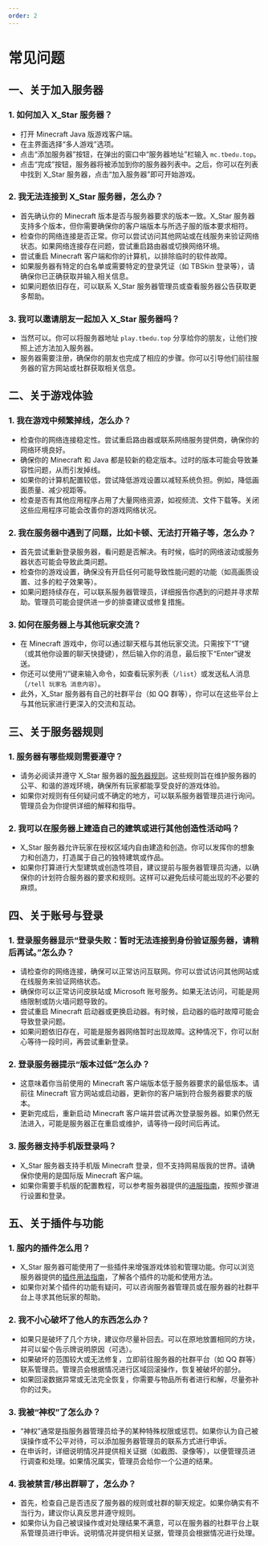 ```yaml
---
order: 2
---
```


# 常见问题

## 一、关于加入服务器

### 1. 如何加入 X_Star 服务器？

- 打开 Minecraft Java 版游戏客户端。
- 在主界面选择“多人游戏”选项。
- 点击“添加服务器”按钮，在弹出的窗口中“服务器地址”栏输入 `mc.tbedu.top`。
- 点击“完成”按钮，服务器将被添加到你的服务器列表中。之后，你可以在列表中找到 X_Star 服务器，点击“加入服务器”即可开始游戏。

### 2. 我无法连接到 X_Star 服务器，怎么办？

- 首先确认你的 Minecraft 版本是否与服务器要求的版本一致。X_Star 服务器支持多个版本，但你需要确保你的客户端版本与所选子服的版本要求相符。
- 检查你的网络连接是否正常。你可以尝试访问其他网站或在线服务来验证网络状态。如果网络连接存在问题，尝试重启路由器或切换网络环境。
- 尝试重启 Minecraft 客户端和你的计算机，以排除临时的软件故障。
- 如果服务器有特定的白名单或需要特定的登录凭证（如 TBSkin 登录等），请确保你已正确获取并输入相关信息。
- 如果问题依旧存在，可以联系 X_Star 服务器管理员或查看服务器公告获取更多帮助。

### 3. 我可以邀请朋友一起加入 X_Star 服务器吗？

- 当然可以。你可以将服务器地址 `play.tbedu.top` 分享给你的朋友，让他们按照上述方法加入服务器。
- 服务器需要注册，确保你的朋友也完成了相应的步骤。你可以引导他们前往服务器的官方网站或社群获取相关信息。

## 二、关于游戏体验

### 1. 我在游戏中频繁掉线，怎么办？

- 检查你的网络连接稳定性。尝试重启路由器或联系网络服务提供商，确保你的网络环境良好。
- 确保你的 Minecraft 和 Java 都是较新的稳定版本。过时的版本可能会导致兼容性问题，从而引发掉线。
- 如果你的计算机配置较低，尝试降低游戏设置以减轻系统负担。例如，降低画面质量、减少视距等。
- 检查是否有其他应用程序占用了大量网络资源，如视频流、文件下载等。关闭这些应用程序可能会改善你的游戏网络状况。

### 2. 我在服务器中遇到了问题，比如卡顿、无法打开箱子等，怎么办？

- 首先尝试重新登录服务器，看问题是否解决。有时候，临时的网络波动或服务器状态可能会导致此类问题。
- 检查你的游戏设置，确保没有开启任何可能导致性能问题的功能（如高画质设置、过多的粒子效果等）。
- 如果问题持续存在，可以联系服务器管理员，详细报告你遇到的问题并寻求帮助。管理员可能会提供进一步的排查建议或修复措施。

### 3. 如何在服务器上与其他玩家交流？

- 在 Minecraft 游戏中，你可以通过聊天框与其他玩家交流。只需按下“T”键（或其他你设置的聊天快捷键），然后输入你的消息，最后按下“Enter”键发送。
- 你还可以使用“/”键来输入命令，如查看玩家列表（`/list`）或发送私人消息（`/tell 玩家名 消息内容`）。
- 此外，X_Star 服务器有自己的社群平台（如 QQ 群等），你可以在这些平台上与其他玩家进行更深入的交流和互动。

## 三、关于服务器规则

### 1. 服务器有哪些规则需要遵守？

- 请务必阅读并遵守 X_Star 服务器的[服务器规则](../eula/rules/)。这些规则旨在维护服务器的公平、和谐的游戏环境，确保所有玩家都能享受良好的游戏体验。
- 如果你对规则有任何疑问或不确定的地方，可以联系服务器管理员进行询问。管理员会为你提供详细的解释和指导。

### 2. 我可以在服务器上建造自己的建筑或进行其他创造性活动吗？

- X_Star 服务器允许玩家在授权区域内自由建造和创造。你可以发挥你的想象力和创造力，打造属于自己的独特建筑或作品。
- 如果你打算进行大型建筑或创造性项目，建议提前与服务器管理员沟通，以确保你的计划符合服务器的要求和规则。这样可以避免后续可能出现的不必要的麻烦。

## 四、关于账号与登录

### 1. 登录服务器显示“登录失败：暂时无法连接到身份验证服务器，请稍后再试。”怎么办？

- 请检查你的网络连接，确保可以正常访问互联网。你可以尝试访问其他网站或在线服务来验证网络状态。
- 确保你可以正常访问皮肤站或 Microsoft 账号服务。如果无法访问，可能是网络限制或防火墙问题导致的。
- 尝试重启 Minecraft 启动器或更换启动器。有时候，启动器的临时故障可能会导致登录问题。
- 如果问题依旧存在，可能是服务器网络暂时出现故障。这种情况下，你可以耐心等待一段时间，再尝试重新登录。

### 2. 登录服务器提示“版本过低”怎么办？

- 这意味着你当前使用的 Minecraft 客户端版本低于服务器要求的最低版本。请前往 Minecraft 官方网站或启动器，更新你的客户端到符合服务器要求的版本。
- 更新完成后，重新启动 Minecraft 客户端并尝试再次登录服务器。如果仍然无法进入，可能是服务器正在重启或维护，请等待一段时间后再试。

### 3. 服务器支持手机版登录吗？

- X_Star 服务器支持手机版 Minecraft 登录，但不支持网易版我的世界。请确保你使用的是国际版 Minecraft 客户端。
- 如果你需要手机版的配置教程，可以参考服务器提供的[进服指南](../tech/guide/)，按照步骤进行设置和登录。

## 五、关于插件与功能

### 1. 服内的插件怎么用？

- X_Star 服务器可能使用了一些插件来增强游戏体验和管理功能。你可以浏览服务器提供的[插件用法指南](../tech/plugins/)，了解各个插件的功能和使用方法。
- 如果你对某个插件的功能有疑问，可以咨询服务器管理员或在服务器的社群平台上寻求其他玩家的帮助。

### 2. 我不小心破坏了他人的东西怎么办？

- 如果只是破坏了几个方块，建议你尽量补回去。可以在原地放置相同的方块，并可以留个告示牌说明原因（可选）。
- 如果破坏的范围较大或无法修复，立即前往服务器的社群平台（如 QQ 群等）联系管理员。管理员会根据情况进行区域回滚操作，恢复被破坏的部分。
- 如果回滚数据异常或无法完全恢复，你需要与物品所有者进行和解，尽量弥补你的过失。

### 3. 我被“神权”了怎么办？

- “神权”通常是指服务器管理员给予的某种特殊权限或惩罚。如果你认为自己被误操作或不公平对待，可以添加服务器管理员的联系方式进行申诉。
- 在申诉时，详细说明情况并提供相关证据（如截图、录像等），以便管理员进行调查和处理。如果情况属实，管理员会给你一个公道的结果。

### 4. 我被禁言/移出群聊了，怎么办？

- 首先，检查自己是否违反了服务器的规则或社群的聊天规定。如果你确实有不当行为，建议你认真反思并遵守规则。
- 如果你认为自己被误操作或对处理结果不满意，可以在服务器的社群平台上联系管理员进行申诉。说明情况并提供相关证据，管理员会根据情况进行处理。